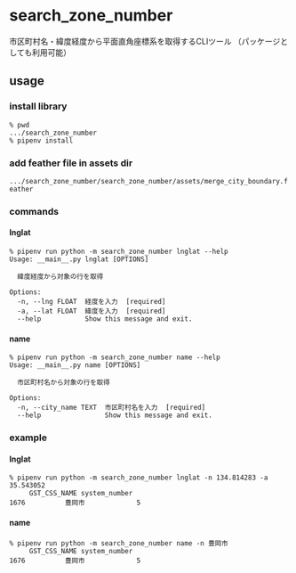 # search_zone_number

市区町村名・緯度経度から平面直角座標系を取得するCLIツール
（パッケージとしても利用可能）

## usage

### install library

```shell script
% pwd
.../search_zone_number
% pipenv install
```

### add feather file in assets dir

`.../search_zone_number/search_zone_number/assets/merge_city_boundary.feather`

### commands

#### lnglat

```
% pipenv run python -m search_zone_number lnglat --help
Usage: __main__.py lnglat [OPTIONS]

  緯度経度から対象の行を取得

Options:
  -n, --lng FLOAT  経度を入力  [required]
  -a, --lat FLOAT  緯度を入力  [required]
  --help           Show this message and exit.
```

#### name

```
% pipenv run python -m search_zone_number name --help
Usage: __main__.py name [OPTIONS]

  市区町村名から対象の行を取得

Options:
  -n, --city_name TEXT  市区町村名を入力  [required]
  --help                Show this message and exit.
```

### example

#### lnglat

```
% pipenv run python -m search_zone_number lnglat -n 134.814283 -a 35.543052
     GST_CSS_NAME system_number
1676          豊岡市             5
```

#### name

```
% pipenv run python -m search_zone_number name -n 豊岡市
     GST_CSS_NAME system_number
1676          豊岡市             5
```